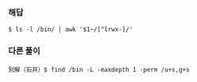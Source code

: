 ### 해답
```
$ ls -l /bin/ | awk '$1~/[^lrwx-]/'
```
### 다른 풀이
```
別解（石井）$ find /bin -L -maxdepth 1 -perm /u+s,g+s
```
